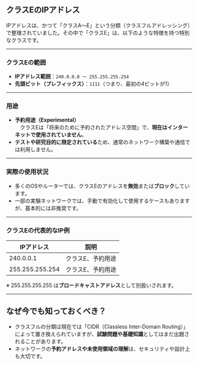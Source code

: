 

##  クラスEのIPアドレス

IPアドレスは、かつて「クラスA〜E」という分類（クラスフルアドレッシング）で整理されていました。その中で「クラスE」は、以下のような特徴を持つ特別なクラスです。

---

### クラスEの範囲

- **IPアドレス範囲**：`240.0.0.0 ～ 255.255.255.254`
- **先頭ビット（プレフィックス）**：`1111`（つまり、最初の4ビットが1）

---

###  用途

- **予約用途（Experimental）**  
　クラスEは「将来のために予約されたアドレス空間」で、**現在はインターネットで使用されていません**。
- **テストや研究目的に限定されている**ため、通常のネットワーク構築や通信では利用しません。

---

###  実際の使用状況

- 多くのOSやルーターでは、クラスEのアドレスを**無効**または**ブロック**しています。
- 一部の実験ネットワークでは、手動で有効化して使用するケースもありますが、基本的には非推奨です。

---

###  クラスEの代表的なIP例

| IPアドレス         | 説明               |
|-------------------|--------------------|
| 240.0.0.1         | クラスE、予約用途   |
| 255.255.255.254   | クラスE、予約用途   |

※ 255.255.255.255 は**ブロードキャストアドレス**として別扱いされます。

---

##  なぜ今でも知っておくべき？

- クラスフルの分類は現在では「CIDR（Classless Inter-Domain Routing）」によって置き換えられていますが、**試験問題や基礎知識**としてはまだ出題されることがあります。
- ネットワークの**予約アドレスや未使用領域の理解**は、セキュリティや設計上も大切です。


